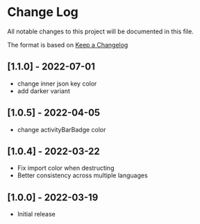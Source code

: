# Change Log

All notable changes to this project will be documented in this file.

The format is based on [Keep a Changelog](https://keepachangelog.com/en/1.0.0/)


## [1.1.0] - 2022-07-01

- change inner json key color
- add darker variant

## [1.0.5] - 2022-04-05

- change activityBarBadge color
## [1.0.4] - 2022-03-22

- Fix import color when destructing
- Better consistency across multiple languages
## [1.0.0] - 2022-03-19

- Initial release
